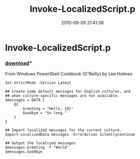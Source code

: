 ﻿---
pid:            2181
parent:         0
children:       
poster:         Lee Holmes
title:          Invoke-LocalizedScript.p
date:           2010-09-09 21:41:38
format:         posh
---

# Invoke-LocalizedScript.p

### [download](2181.ps1)"

From Windows PowerShell Cookbook (O'Reilly) by Lee Holmes

```posh
Set-StrictMode -Version Latest

## Create some default messages for English cultures, and
## when culture-specific messages are not available.
$messages = DATA {
    @{
        Greeting = "Hello, {0}"
        Goodbye = "So long."
    }
}

## Import localized messages for the current culture.
Import-LocalizedData messages -ErrorAction SilentlyContinue

## Output the localized messages
$messages.Greeting -f "World"
$messages.Goodbye
```
